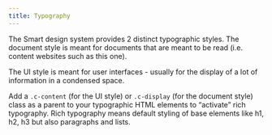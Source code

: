 ```yaml
---
title: Typography
---
```


The Smart design system provides 2 distinct typographic styles. The document style is meant for documents that are meant to be read (i.e. content websites such as this one).

The UI style is meant for user interfaces - usually for the display of a lot of information in a condensed space.

Add a <code>.c-content</code> (for the UI style) or <code>.c-display</code> (for the document style) class as a parent to your typographic HTML elements to “activate” rich typography. Rich typography means default styling of base elements like h1, h2, h3 but also paragraphs and lists.
